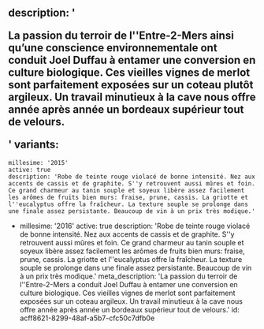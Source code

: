 description: '<p>La passion du terroir de l''Entre-2-Mers ainsi qu’une conscience environnementale ont conduit Joel Duffau à entamer une conversion en culture biologique. Ces vieilles vignes de merlot sont parfaitement exposées sur un coteau plutôt argileux. Un travail minutieux à la cave nous offre année après année un bordeaux supérieur tout de velours.</p>'
variants:
  -
    millesime: '2015'
    active: true
    description: 'Robe de teinte rouge violacé de bonne intensité. Nez aux accents de cassis et de graphite. S''y retrouvent aussi mûres et foin. Ce grand charmeur au tanin souple et soyeux libère assez facilement les arômes de fruits bien murs: fraise, prune, cassis. La griotte et l''eucalyptus offre la fraîcheur. La texture souple se prolonge dans une finale assez persistante. Beaucoup de vin à un prix très modique.'
  -
    millesime: '2016'
    active: true
    description: 'Robe de teinte rouge violacé de bonne intensité. Nez aux accents de cassis et de graphite. S''y retrouvent aussi mûres et foin. Ce grand charmeur au tanin souple et soyeux libère assez facilement les arômes de fruits bien murs: fraise, prune, cassis. La griotte et l''eucalyptus offre la fraîcheur. La texture souple se prolonge dans une finale assez persistante. Beaucoup de vin à un prix très modique.'
meta_description: 'La passion du terroir de l''Entre-2-Mers a conduit Joel Duffau à entamer une conversion en culture biologique. Ces vieilles vignes de merlot sont parfaitement exposées sur un coteau argileux. Un travail minutieux à la cave nous offre année après année un bordeaux supérieur tout de velours.'
id: acff8621-8299-48af-a5b7-cfc50c7dfb0e
